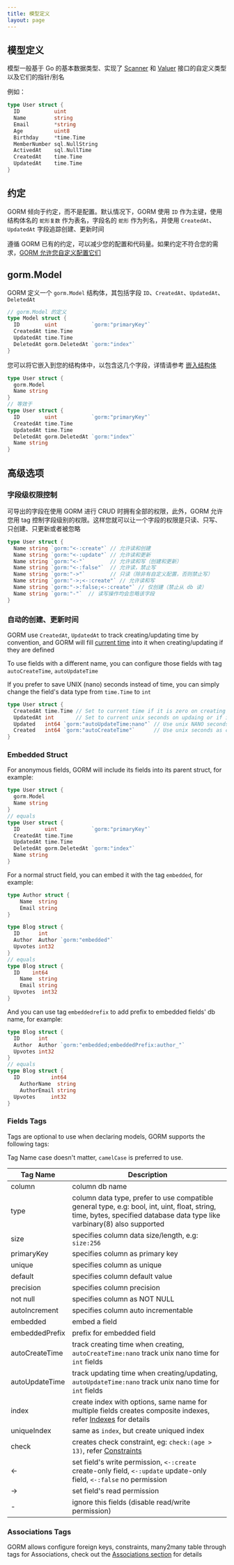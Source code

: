 ```yaml
---
title: 模型定义
layout: page
---
```


## 模型定义

模型一般基于 Go 的基本数据类型、实现了 [Scanner](https://pkg.go.dev/database/sql/sql#Scanner) 和 [Valuer](https://pkg.go.dev/database/sql/driver#Valuer) 接口的自定义类型以及它们的指针/别名

例如：

```go
type User struct {
  ID           uint
  Name         string
  Email        *string
  Age          uint8
  Birthday     *time.Time
  MemberNumber sql.NullString
  ActivedAt    sql.NullTime
  CreatedAt    time.Time
  UpdatedAt    time.Time
}
```

## 约定

GORM 倾向于约定，而不是配置。默认情况下，GORM 使用 `ID` 作为主键，使用结构体名的 `蛇形复数` 作为表名，字段名的 `蛇形` 作为列名，并使用 `CreatedAt`、`UpdatedAt` 字段追踪创建、更新时间

遵循 GORM 已有的约定，可以减少您的配置和代码量。如果约定不符合您的需求，[GORM 允许您自定义配置它们](conventions.html)

## gorm.Model

GORM 定义一个 `gorm.Model` 结构体，其包括字段 `ID`、`CreatedAt`、`UpdatedAt`、`DeletedAt`

```go
// gorm.Model 的定义
type Model struct {
  ID        uint           `gorm:"primaryKey"`
  CreatedAt time.Time
  UpdatedAt time.Time
  DeletedAt gorm.DeletedAt `gorm:"index"`
}
```

您可以将它嵌入到您的结构体中，以包含这几个字段，详情请参考 [嵌入结构体](#embedded_struct)

```go
type User struct {
  gorm.Model
  Name string
}
// 等效于
type User struct {
  ID        uint           `gorm:"primaryKey"`
  CreatedAt time.Time
  UpdatedAt time.Time
  DeletedAt gorm.DeletedAt `gorm:"index"`
  Name string
}
```

## 高级选项

### 字段级权限控制

可导出的字段在使用 GORM 进行 CRUD 时拥有全部的权限，此外，GORM 允许您用 tag 控制字段级别的权限。这样您就可以让一个字段的权限是只读、只写、只创建、只更新或者被忽略

```go
type User struct {
  Name string `gorm:"<-:create"` // 允许读和创建
  Name string `gorm:"<-:update"` // 允许读和更新
  Name string `gorm:"<-"`        // 允许读和写（创建和更新）
  Name string `gorm:"<-:false"`  // 允许读，禁止写
  Name string `gorm:"->"`        // 只读（除非有自定义配置，否则禁止写）
  Name string `gorm:"->;<-:create"` // 允许读和写
  Name string `gorm:"->:false;<-:create"` // 仅创建（禁止从 db 读）
  Name string `gorm:"-"`  // 读写操作均会忽略该字段
}
```

### <name id="time_tracking">自动的创建、更新时间</span>

GORM use `CreatedAt`, `UpdatedAt` to track creating/updating time by convention, and GORM will fill [current time](gorm_config.html#current_time) into it when creating/updating if they are defined

To use fields with a different name, you can configure those fields with tag `autoCreateTime`, `autoUpdateTime`

If you prefer to save UNIX (nano) seconds instead of time, you can simply change the field's data type from `time.Time` to `int`

```go
type User struct {
  CreatedAt time.Time // Set to current time if it is zero on creating
  UpdatedAt int       // Set to current unix seconds on updaing or if it is zero on creating
  Updated   int64 `gorm:"autoUpdateTime:nano"` // Use unix NANO seconds as updating time
  Created   int64 `gorm:"autoCreateTime"`      // Use unix seconds as creating time
}
```

### <span id="embedded_struct">Embedded Struct</span>

For anonymous fields, GORM will include its fields into its parent struct, for example:

```go
type User struct {
  gorm.Model
  Name string
}
// equals
type User struct {
  ID        uint           `gorm:"primaryKey"`
  CreatedAt time.Time
  UpdatedAt time.Time
  DeletedAt gorm.DeletedAt `gorm:"index"`
  Name string
}
```

For a normal struct field, you can embed it with the tag `embedded`, for example:

```go
type Author struct {
    Name  string
    Email string
}

type Blog struct {
  ID      int
  Author  Author `gorm:"embedded"`
  Upvotes int32
}
// equals
type Blog struct {
  ID    int64
    Name  string
    Email string
  Upvotes  int32
}
```

And you can use tag `embeddedrefix` to add prefix to embedded fields' db name, for example:

```go
type Blog struct {
  ID      int
  Author  Author `gorm:"embedded;embeddedPrefix:author_"`
  Upvotes int32
}
// equals
type Blog struct {
  ID          int64
    AuthorName  string
    AuthorEmail string
  Upvotes     int32
}
```


### Fields Tags

Tags are optional to use when declaring models, GORM supports the following tags:

Tag Name case doesn't matter, `camelCase` is preferred to use.

| Tag Name       | Description                                                                                                                                                              |
| -------------- | ------------------------------------------------------------------------------------------------------------------------------------------------------------------------ |
| column         | column db name                                                                                                                                                           |
| type           | column data type, prefer to use compatible general type, e.g: bool, int, uint, float, string, time, bytes, specified database data type like varbinary(8) also supported |
| size           | specifies column data size/length, e.g: `size:256`                                                                                                                       |
| primaryKey     | specifies column as primary key                                                                                                                                          |
| unique         | specifies column as unique                                                                                                                                               |
| default        | specifies column default value                                                                                                                                           |
| precision      | specifies column precision                                                                                                                                               |
| not null       | specifies column as NOT NULL                                                                                                                                             |
| autoIncrement  | specifies column auto incrementable                                                                                                                                      |
| embedded       | embed a field                                                                                                                                                            |
| embeddedPrefix | prefix for embedded field                                                                                                                                                |
| autoCreateTime | track creating time when creating, `autoCreateTime:nano` track unix nano time for `int` fields                                                                           |
| autoUpdateTime | track updating time when creating/updating, `autoUpdateTime:nano` track unix nano time for `int` fields                                                                  |
| index          | create index with options, same name for multiple fields creates composite indexes, refer [Indexes](indexes.html) for details                                            |
| uniqueIndex    | same as `index`, but create uniqued index                                                                                                                                |
| check          | creates check constraint, eg: `check:(age > 13)`, refer [Constraints](constraints.html)                                                                               |
| <-             | set field's write permission, `<-:create` create-only field, `<-:update` update-only field, `<-:false` no permission                                            |
| ->             | set field's read permission                                                                                                                                              |
| -              | ignore this fields (disable read/write permission)                                                                                                                       |

### Associations Tags

GORM allows configure foreign keys, constraints, many2many table through tags for Associations, check out the [Associations section](associations.html#tags) for details
